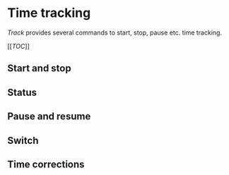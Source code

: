 # Time tracking

*Track* provides several commands to start, stop, pause etc. time tracking.

[[_TOC_]]

## Start and stop

## Status

## Pause and resume

## Switch

## Time corrections

